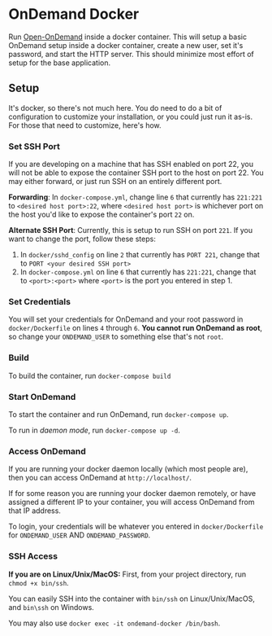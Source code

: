 # OnDemand Docker

Run [Open-OnDemand](https://osc.github.io/ood-documentation/master/index.html) inside a docker container. This will
setup a basic OnDemand setup inside a docker container, create a new user, set it's password, and start the HTTP server.
This should minimize most effort of setup for the base application.

## Setup

It's docker, so there's not much here. You do need to do a bit of configuration to customize your installation, or you
could just run it as-is. For those that need to customize, here's how.

### Set SSH Port
If you are developing on a machine that has SSH enabled on port 22, you will not be able to expose the container SSH port
to the host on port 22. You may either forward, or just run SSH on an entirely different port.

**Forwarding**: In `docker-compose.yml`, change line `6` that currently has `221:221` to `<desired host port>:22`, where
`<desired host port>` is whichever port on the host you'd like to expose the container's port `22` on.

**Alternate SSH Port**: Currently, this is setup to run SSH on port `221`. If you want to change the port, follow these
steps:

1. In `docker/sshd_config` on line `2` that currently has `PORT 221`, change that to `PORT <your desired SSH port>`
2. In `docker-compose.yml` on line `6` that currently has `221:221`, change that to `<port>:<port>` where `<port>`
is the port you entered in step 1.

### Set Credentials

You will set your credentials for OnDemand and your root password in `docker/Dockerfile` on lines `4` through `6`.
**You cannot run OnDemand as root**, so change your `ONDEMAND_USER` to something else that's not `root`.

### Build

To build the container, run `docker-compose build`

### Start OnDemand

To start the container and run OnDemand, run `docker-compose up`.

To run in _daemon mode_, run `docker-compose up -d`.

### Access OnDemand

If you are running your docker daemon locally (which most people are), then you can access OnDemand at
`http://localhost/`.

If for some reason you are running your docker daemon remotely, or have assigned a different IP to your container, you
will access OnDemand from that IP address.

To login, your credentials will be whatever you entered in `docker/Dockerfile` for `ONDEMAND_USER`
AND `ONDEMAND_PASSWORD`.

### SSH Access

**If you are on Linux/Unix/MacOS:** First, from your project directory, run `chmod +x bin/ssh`.

You can easily SSH into the container with `bin/ssh` on Linux/Unix/MacOS, and `bin\ssh` on Windows.

You may also use `docker exec -it ondemand-docker /bin/bash`.